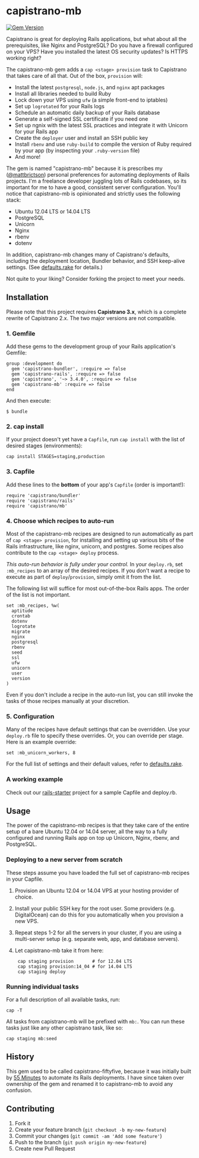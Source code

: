 # capistrano-mb

[![Gem Version](https://badge.fury.io/rb/capistrano-mb.svg)](http://badge.fury.io/rb/capistrano-mb)

Capistrano is great for deploying Rails applications, but what about all the prerequisites, like Nginx and PostgreSQL? Do you have a firewall configured on your VPS? Have you installed the latest OS security updates? Is HTTPS working right?

The capistrano-mb gem adds a `cap <stage> provision` task to Capistrano that takes care of all that. Out of the box, `provision` will:

* Install the latest `postgresql`, `node.js`, and `nginx` apt packages
* Install all libraries needed to build Ruby
* Lock down your VPS using `ufw` (a simple front-end to iptables)
* Set up `logrotated` for your Rails logs
* Schedule an automatic daily backup of your Rails database
* Generate a self-signed SSL certificate if you need one
* Set up ngnix with the latest SSL practices and integrate it with Unicorn for your Rails app
* Create the `deployer` user and install an SSH public key
* Install `rbenv` and use `ruby-build` to compile the version of Ruby required by your app (by inspecting your `.ruby-version` file)
* And more!

The gem is named "capistrano-mb" because it is prescribes my ([@mattbrictson](https://github.com/mattbrictson)) personal preferences for automating deployments of Rails projects. I'm a freelance developer juggling lots of Rails codebases, so its important for me to have a good, consistent server configuration. You'll notice that capistrano-mb is opinionated and strictly uses the following stack:

* Ubuntu 12.04 LTS or 14.04 LTS
* PostgreSQL
* Unicorn
* Nginx
* rbenv
* dotenv

In addition, capistrano-mb changes many of Capistrano's defaults, including the deployment location, Bundler behavior, and SSH keep-alive settings. (See [defaults.rake][] for details.)

Not quite to your liking? Consider forking the project to meet your needs.


## Installation

Please note that this project requires **Capistrano 3.x**, which is a complete
rewrite of Capistrano 2.x. The two major versions are not compatible.

### 1. Gemfile

Add these gems to the development group of your Rails application's Gemfile:

    group :development do
      gem 'capistrano-bundler', :require => false
      gem 'capistrano-rails', :require => false
      gem 'capistrano', '~> 3.4.0', :require => false
      gem 'capistrano-mb' :require => false
    end

And then execute:

    $ bundle


### 2. cap install

If your project doesn't yet have a `Capfile`, run `cap install` with the list
of desired stages (environments):

    cap install STAGES=staging,production


### 3. Capfile

Add these lines to the **bottom** of your app's `Capfile`
(order is important!):

    require 'capistrano/bundler'
    require 'capistrano/rails'
    require 'capistrano/mb'


### 4. Choose which recipes to auto-run

Most of the capistrano-mb recipes are designed to run automatically as part of `cap <stage> provision`, for installing and setting up various bits of the Rails infrastructure, like nginx, unicorn, and postgres. Some recipes also contribute to the `cap <stage> deploy` process.

*This auto-run behavior is fully under your control.*  In your `deploy.rb`,
set `:mb_recipes` to an array of the desired recipes.
If you don't want a recipe to execute as part of `deploy`/`provision`, simply omit it from
the list.

The following list will suffice for most out-of-the-box Rails apps. The order of the list is not important.

    set :mb_recipes, %w(
      aptitude
      crontab
      dotenv
      logrotate
      migrate
      nginx
      postgresql
      rbenv
      seed
      ssl
      ufw
      unicorn
      user
      version
    )

Even if you don't include a recipe in the auto-run list, you can still invoke
the tasks of those recipes manually at your discretion.


### 5. Configuration

Many of the recipes have default settings that can be overridden. Use your
`deploy.rb` file to specify these overrides. Or, you can override per stage.
Here is an example override:

    set :mb_unicorn_workers, 8

For the full list of settings and their default values, refer to
[defaults.rake][].


### A working example

Check out our [rails-starter][] project for a sample Capfile and deploy.rb.

## Usage

The power of the capistrano-mb recipes is that they take care of the
entire setup of a bare Ubuntu 12.04 or 14.04 server, all the way to a fully configured
and running Rails app on top up Unicorn, Nginx, rbenv, and PostgreSQL.

### Deploying to a new server from scratch

These steps assume you have loaded the full set of capistrano-mb
recipes in your Capfile.

1. Provision an Ubuntu 12.04 or 14.04 VPS at your hosting provider of choice.
2. Install your public SSH key for the root user. Some providers (e.g. DigitalOcean) can do this for you automatically when you provision a new VPS.
3. Repeat steps 1-2 for all the servers in your cluster, if you are using
   a multi-server setup (e.g. separate web, app, and database servers).
4. Let capistrano-mb take it from here:

        cap staging provision       # for 12.04 LTS
        cap staging provision:14_04 # for 14.04 LTS
        cap staging deploy

### Running individual tasks

For a full description of all available tasks, run:

    cap -T

All tasks from capistrano-mb will be prefixed with `mb:`. You
can run these tasks just like any other capistrano task, like so:

    cap staging mb:seed


## History

This gem used to be called capistrano-fiftyfive, because it was initially built by [55 Minutes](http://55minutes.com) to automate its Rails deployments. I have since taken over ownership of the gem and renamed it to capistrano-mb to avoid any confusion.

## Contributing

1. Fork it
2. Create your feature branch (`git checkout -b my-new-feature`)
3. Commit your changes (`git commit -am 'Add some feature'`)
4. Push to the branch (`git push origin my-new-feature`)
5. Create new Pull Request


[Postmark]:https://postmarkapp.com
[cast337]:http://railscasts.com/episodes/337-capistrano-recipes
[cast373]:http://railscasts.com/episodes/373-zero-downtime-deployment
[defaults.rake]:lib/capistrano/tasks/defaults.rake
[rails-starter]:https://github.com/mattbrictson/rails-starter/tree/master/config
